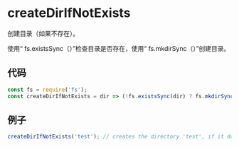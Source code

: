 # createDirIfNotExists

创建目录（如果不存在）。

使用“ fs.existsSync（）”检查目录是否存在，使用“ fs.mkdirSync（）”创建目录。

## 代码

```js
const fs = require('fs');
const createDirIfNotExists = dir => (!fs.existsSync(dir) ? fs.mkdirSync(dir) : undefined);
```

## 例子

```js
createDirIfNotExists('test'); // creates the directory 'test', if it doesn't exist
```
